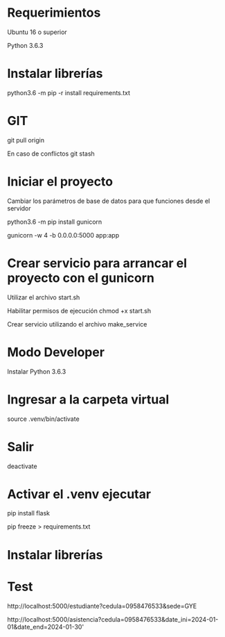 # Requerimientos
Ubuntu 16 o superior

Python 3.6.3

# Instalar librerías
python3.6 -m pip -r install requirements.txt

# GIT 
git pull origin

En caso de conflictos
git stash

# Iniciar el proyecto

Cambiar los parámetros de base de datos para que funciones desde el servidor

python3.6 -m pip install gunicorn

gunicorn -w 4 -b 0.0.0.0:5000 app:app

# Crear servicio para arrancar el proyecto con el gunicorn
Utilizar el archivo start.sh

Habilitar permisos de ejecución chmod +x start.sh

Crear servicio utilizando el archivo make_service 

# Modo Developer

Instalar Python 3.6.3

# Ingresar a la carpeta virtual
source .venv/bin/activate

# Salir
deactivate

# Activar el .venv ejecutar
pip install flask

pip freeze > requirements.txt

# Instalar librerías

# Test
http://localhost:5000/estudiante?cedula=0958476533&sede=GYE

http://localhost:5000/asistencia?cedula=0958476533&date_ini=2024-01-01&date_end=2024-01-30'